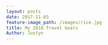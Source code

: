 ```yaml
---
layout: posts
date: 2017-11-03
feature-image_path: /images/rice.jpg
title: My 2018 Travel Goals
Author: Justyn
---
```

